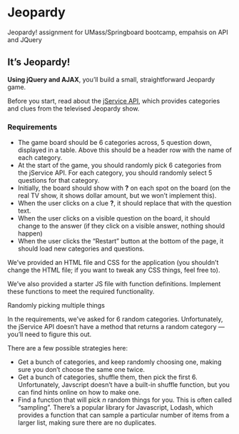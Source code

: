 # Jeopardy
Jeopardy! assignment for UMass/Springboard bootcamp, empahsis on API and JQuery

<div class="section" id="it-s-jeopardy">
<h2>It’s Jeopardy!</h2>
<p><strong>Using jQuery and AJAX</strong>, you’ll build a small, straightforward Jeopardy game.</p>
<p>Before you start, read about the <a class="reference external" href="http://jservice.io/">jService API</a>,
which provides categories and clues from the televised Jeopardy show.</p>
<div class="section" id="requirements">
<h3>Requirements</h3>
<ul class="simple">
<li>The game board should be 6 categories across, 5 question down, displayed in
a table. Above this should be a header row with the name of each category.</li>
<li>At the start of the game, you should randomly pick 6 categories from the
jService API. For each category, you should randomly select 5 questions
for that category.</li>
<li>Initially, the board should show with <strong>?</strong> on each spot on the board (on
the real TV show, it shows dollar amount, but we won’t implement this).</li>
<li>When the user clicks on a clue <strong>?</strong>, it should replace that with the question
text.</li>
<li>When the user clicks on a visible question on the board, it should change to
the answer (if they click on a visible answer, nothing should happen)</li>
<li>When the user clicks the “Restart” button at the bottom of the page, it should
load new categories and questions.</li>
</ul>
<p>We’ve provided an HTML file and CSS for the application (you shouldn’t change
the HTML file; if you want to tweak any CSS things, feel free to).</p>
<p>We’ve also provided a starter JS file with function definitions. Implement
these functions to meet the required functionality.</p>
<div class="admonition note">
<p>Randomly picking multiple things</p>
<p>In the requirements, we’ve asked for 6 random categories. Unfortunately,
the jService API doesn’t have a method that returns a random category —
you’ll need to figure this out.</p>
<p>There are a few possible strategies here:</p>
<ul class="last simple">
<li>Get a bunch of categories, and keep randomly choosing one, making sure
you don’t choose the same one twice.</li>
<li>Get a bunch of categories, shuffle them, then pick the first 6.
Unfortunately, Javscript doesn’t have a built-in shuffle function, but
you can find hints online on how to make one.</li>
<li>Find a function that will pick <em>n</em> random things for you. This is often
called “sampling”. There’s a popular library for Javascript, Lodash,
which provides a function that can sample a particular number of items
from a larger list, making sure there are no duplicates.</li>
</ul>
</div>
</div>
</div>
